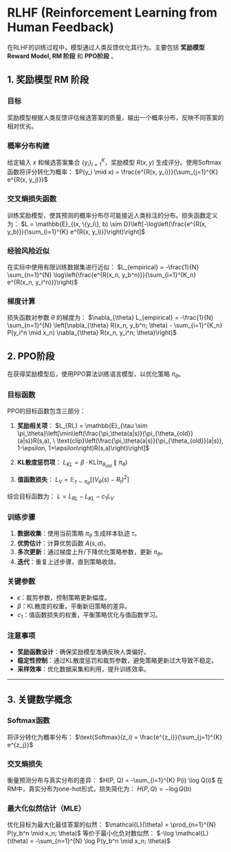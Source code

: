 

# **RLHF (Reinforcement Learning from Human Feedback)**

在RLHF的训练过程中，模型通过人类反馈优化其行为。主要包括 **奖励模型 Reward Model, RM 阶段** 和 **PPO阶段** 。

## **1. 奖励模型 RM 阶段**

### **目标**
奖励模型根据人类反馈评估候选答案的质量，输出一个概率分布，反映不同答案的相对优劣。

### **概率分布构建**
给定输入 $x$ 和候选答案集合 $\{y_i\}_{i=1}^K$，奖励模型 $R(x, y)$ 生成评分。使用Softmax函数将评分转化为概率：
$P(y_i \mid x) = \frac{e^{R(x, y_i)}}{\sum_{j=1}^{K} e^{R(x, y_j)}}$

### **交叉熵损失函数**
训练奖励模型，使其预测的概率分布尽可能接近人类标注的分布。损失函数定义为：
$L = \mathbb{E}_{(x, \{y_i\}, b) \sim D}\left[-\log\left(\frac{e^{R(x, y_b)}}{\sum_{i=1}^{K} e^{R(x, y_i)}}\right)\right]$

### **经验风险近似**
在实际中使用有限训练数据集进行近似：
$L_{empirical} = -\frac{1}{N} \sum_{n=1}^{N} \log\left(\frac{e^{R(x_n, y_b^n)}}{\sum_{i=1}^{K_n} e^{R(x_n, y_i^n)}}\right)$

### **梯度计算**
损失函数对参数 $\theta$ 的梯度为：
$\nabla_{\theta} L_{empirical} = -\frac{1}{N} \sum_{n=1}^{N} \left[\nabla_{\theta} R(x_n, y_b^n; \theta) - \sum_{i=1}^{K_n} P(y_i^n \mid x_n) \nabla_{\theta} R(x_n, y_i^n; \theta)\right]$

## **2. PPO阶段**

在获得奖励模型后，使用PPO算法训练语言模型，以优化策略 $\pi_\theta$。

### **目标函数**
PPO的目标函数包含三部分：
1. **奖励相关项**：
   $L_{RL} = \mathbb{E}_{\tau \sim \pi_\theta}\left[\min\left(\frac{\pi_\theta(a|s)}{\pi_{\theta_{old}}(a|s)}R(s,a), \ \text{clip}\left(\frac{\pi_\theta(a|s)}{\pi_{\theta_{old}}(a|s)}, 1-\epsilon, 1+\epsilon\right)R(s,a)\right)\right]$

2. **KL散度惩罚项**：
   $L_{KL} = \beta \cdot \text{KL}(\pi_{\theta_{old}} \parallel \pi_\theta)$

3. **值函数损失**：
   $L_V = \mathbb{E}_{\tau \sim \pi_\theta}\left[(V_\theta(s) - R_t)^2\right]$

综合目标函数为：
$L = L_{RL} - L_{KL} - c_1 L_V$

### **训练步骤**
1. **数据收集**：使用当前策略 $\pi_\theta$ 生成样本轨迹 $\tau$。
2. **优势估计**：计算优势函数 $A(s,a)$。
3. **多次更新**：通过梯度上升/下降优化策略参数，更新 $\pi_\theta$。
4. **迭代**：重复上述步骤，直到策略收敛。

### **关键参数**
- $\epsilon$：裁剪参数，控制策略更新幅度。
- $\beta$：KL散度的权重，平衡新旧策略的差异。
- $c_1$：值函数损失的权重，平衡策略优化与值函数学习。

### **注意事项**
- **奖励函数设计**：确保奖励模型准确反映人类偏好。
- **稳定性控制**：通过KL散度惩罚和裁剪参数，避免策略更新过大导致不稳定。
- **采样效率**：优化数据采集和利用，提升训练效率。

---

## **3. 关键数学概念**

### **Softmax函数**
将评分转化为概率分布：
$\text{Softmax}(z_i) = \frac{e^{z_i}}{\sum_{j=1}^{K} e^{z_j}}$

### **交叉熵损失**
衡量预测分布与真实分布的差异：
$H(P, Q) = -\sum_{i=1}^{K} P(i) \log Q(i)$
在RM中，真实分布为one-hot形式，损失简化为：
$H(P, Q) = -\log Q(b)$

### **最大化似然估计（MLE）**
优化目标为最大化最佳答案的似然：
$\mathcal{L}(\theta) = \prod_{n=1}^{N} P(y_b^n \mid x_n; \theta)$
等价于最小化负对数似然：
$-\log \mathcal{L}(\theta) = -\sum_{n=1}^{N} \log P(y_b^n \mid x_n; \theta)$

<script src="https://giscus.app/client.js"
        data-repo="InuyashaYang/AIDIY"
        data-repo-id="R_kgDOM1VVTQ"
        data-category="Announcements"
        data-category-id="DIC_kwDOM1VVTc4Ckls_"
        data-mapping="pathname"
        data-strict="0"
        data-reactions-enabled="1"
        data-emit-metadata="0"
        data-input-position="bottom"
        data-theme="preferred_color_scheme"
        data-lang="zh-CN"
        crossorigin="anonymous"
        async>
</script>